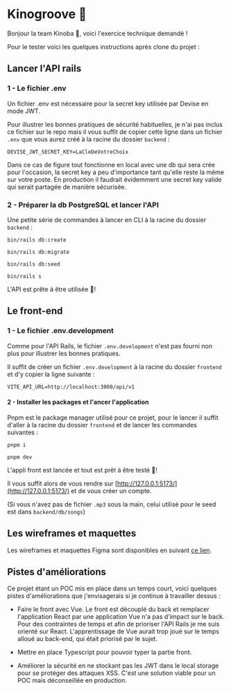 # Kinogroove 🎵

Bonjour la team Kinoba 👋, voici l'exercice technique demandé !

Pour le tester voici les quelques instructions après clone du projet :

## Lancer l'API rails

### 1 - Le fichier .env

Un fichier .env est nécessaire pour la secret key utilisée par Devise en mode JWT.

Pour illustrer les bonnes pratiques de sécurité habituelles, je n'ai pas inclus ce fichier sur le repo mais il vous suffit de copier cette ligne dans un fichier `.env` que vous aurez créé à la racine du dossier `backend` :

```
DEVISE_JWT_SECRET_KEY=LaCleDeVotreChoix
```

Dans ce cas de figure tout fonctionne en local avec une db qui sera crée pour l'occasion, la secret key a peu d'importance tant qu'elle reste la même sur votre poste.
En production il faudrait évidemment une secret key valide qui serait partagée de manière sécurisée.

### 2 - Préparer la db PostgreSQL et lancer l'API

Une petite série de commandes à lancer en CLI à la racine du dossier `backend` :

`bin/rails db:create`

`bin/rails db:migrate`

`bin/rails db:seed`

`bin/rails s`

L'API est prête à être utilisée 🎉!

## Le front-end

### 1 - Le fichier .env.development

Comme pour l'API Rails, le fichier `.env.development` n'est pas fourni non plus pour illustrer les bonnes pratiques.

Il suffit de créer un fichier `.env.development` à la racine du dossier `frontend` et d'y copier la ligne suivante :

```
VITE_API_URL=http://localhost:3000/api/v1
```

#### 2 - Installer les packages et l'ancer l'application

Pnpm est le package manager utilisé pour ce projet, pour le lancer il suffit d'aller à la racine du dossier `frontend` et de lancer les commandes suivantes :

`pnpm i`

`pnpm dev`

L'appli front est lancée et tout est prêt à être testé 🎉!

Il vous suffit alors de vous rendre sur [http://127.0.0.1:5173/](http://127.0.0.1:5173/) et de vous créer un compte.

(Si vous n'avez pas de fichier `.mp3` sous la main, celui utilisé pour le seed est dans `backend/db/songs`)

## Les wireframes et maquettes

Les wireframes et maquettes Figma sont disponibles en suivant [ce lien](https://www.figma.com/design/qKLzw6WitJmAwmUypOohHO/Kinogroove?node-id=0-1&t=zJJbY5y9Wx3CLjTg-1).

## Pistes d'améliorations

Ce projet étant un POC mis en place dans un temps court, voici quelques pistes d'améliorations que j'envisagerais si je continue à travailler dessus :

- Faire le front avec Vue. Le front est découplé du back et remplacer l'application React par une application Vue n'a pas d'impact sur le back. Pour des contraintes de temps et afin de prioriser l'API Rails je me suis orienté sur React. L'apprentissage de Vue aurait trop joué sur le temps alloué au back-end, qui était priorisé par le sujet.

- Mettre en place Typescript pour pouvoir typer la partie front.

- Améliorer la sécurité en ne stockant pas les JWT dans le local storage pour se protéger des attaques XSS. C'est une solution viable pour un POC mais déconseillée en production.
